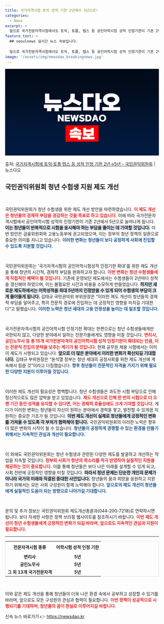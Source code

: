 ```yaml
---
title: 국가자격시험 토익 성적 기한 2년에서 5년으로!
categories:
  - News
excerpt: >
  앞으로 국가전문자격시험에서도 토익, 토플, 텝스 등 공인어학시험 성적 인정기한이 기존 2년에서 5년까지 늘어…
feature_text: >
  ## seoulnews 실시간 뉴스 속보입니다.

  앞으로 국가전문자격시험에서도 토익, 토플, 텝스 등 공인어학시험 성적 인정기한이 기존 2년에서 5년까지 늘어…
image: '/assets/img/newsdao_breakingnews.jpg'
---
```


![뉴스다오 속보](/assets/img/newsdao_breakingnews.jpg)

<p>출처: <a href="https://newsdao.kr/2517" rel="dofollow">국가자격시험에 토익·토플·텝스 등 성적 인정 기한 2년→5년 - 국민권익위원회</a> | 뉴스다오</p>

<h2 data-ke-size="size26">국민권익위원회 청년 수험생 지원 제도 개선</h2>

<p data-ke-size="size16">&nbsp;</p>

국민권익위원회가 청년 수험생을 위한 제도 개선 방안을 마련하였습니다. <b><span style="color: #ee2323;">이 제도 개선은 청년들의 경제적 부담을 경감하는 것을 목표로 하고 있습니다.</span></b> 이에 따라 국가전문자격시험에서 공인어학시험 성적의 인정기한이 기존 2년에서 5년으로 늘어나게 됩니다. <b><span style="background-color: #21538527;">이는 청년들이 반복적으로 시험을 응시해야 하는 부담을 줄이는 데 기여할 것입니다.</span></b> 이번 방안은 금융위원회와 고용노동부에 권고되었으며, 이는 정부의 청년 정책의 일환으로 중요한 의미를 지니고 있습니다. <b><span style="color: #1a5490;">이러한 변화는 청년들이 보다 공정하게 사회에 진입할 수 있도록 지원할 것입니다.</span></b>

<p data-ke-size="size16">&nbsp;</p>

국민권익위원회는 '국가자격시험의 공인어학시험성적 인정기한 확대'를 위한 제도 개선을 통해 청년의 시간적, 경제적 부담을 완화하고자 합니다. <b><span style="color: #ee2323;">이번 변화는 청년 수험생들에게 직접적인 혜택이 될 것입니다.</span></b> 기존에 운영되던 제도에서는 수험생들이 2년마다 성적을 갱신해야 하였으며, 이는 불필요한 시간과 비용을 소모하게 만들었습니다. <b><span style="background-color: #21538527;">하지만 새로운 제도하에서는 어학성적을 최대 5년까지 인정받을 수 있게 되어 수험생의 부담이 크게 줄어들게 됩니다.</span></b> 김태규 국민권익위 부위원장은 “이러한 제도 개선이 청년들의 경제적 부담을 덜어주고, 특히 전문직 경로에 진입하는 데 긍정적인 영향을 미치길 기대한다”고 말했습니다. <b><span style="color: #1a5490;">이러한 노력은 청년 세대의 고용 안정성을 높이는 데 일조할 것입니다.</span></b>

<p data-ke-size="size16">&nbsp;</p>

국가전문자격시험의 공인어학시험 인정기한 확대는 한편으로는 청년 수험생들에게만 국한되지 않고, 다양한 분야에서 일하는 전문가들에게도 영향을 미칠 것입니다. <b><span style="color: #ee2323;">변리사, 공인노무사 등 총 15개 국가전문자격의 공인어학시험 성적 인정기한이 확대되는 만큼, 이는 전문직 진입의 문턱을 낮추는 계기가 될 것입니다.</span></b> 현재 공무원 채용 시험에서는 이미 이 제도가 시행되고 있습니다. <b><span style="background-color: #21538527;">앞으로 더 많은 분야에서 이러한 변화가 확산되길 기대합니다.</span></b> 김태규 부위원장은 “윤석열 정부는 청년 세대의 공정사회를 위한 제도 개선에 계속해서 힘쓸 것”이라고 다짐했습니다. <b><span style="color: #1a5490;">향후 청년들이 전문적인 자격을 가지기 위해 필요한 다양한 지원이 이루어질 것입니다.</span></b>

<p data-ke-size="size16">&nbsp;</p>

이러한 제도 개선의 필요성은 명백합니다. 청년 수험생들은 과도한 시험 부담으로 인해 정신적으로도 많은 압박을 받고 있었습니다. <b><span style="color: #ee2323;">제도 개선으로 인해 한 번의 시험으로 더 오랜 기간 동안 성적을 유지할 수 있다면, 이는 경제적 효율성에도 크게 기여할 것입니다.</span></b> 게다가 이러한 변화는 청년들이 자신이 원하는 분야에서 경력을 쌓고, 발전할 수 있게끔 지원하는 중요한 기초가 될 것입니다. <b><span style="background-color: #21538527;">이번 제도 개선이 실제로 청년들에게 긍정적인 변화를 가져올 수 있도록 각 부처가 협력해야 합니다.</span></b> 국민권익위원회의 이러한 노력은 향후 더 많은 변화의 시작이 될 수 있습니다. <b><span style="color: #1a5490;">청년들이 공정하게 경쟁할 수 있는 환경을 만들기 위해서는 지속적인 관심과 개선이 필요합니다.</span></b>

<p data-ke-size="size16">&nbsp;</p>

이 외에도 국민권익위원회는 청년 수험생과 관련된 다양한 제도를 발굴하고 개선하는 작업을 지속할 것입니다. <b><span style="color: #ee2323;">정부와 사회가 청년의 목소리를 적극 반영하여 실질적인 지원을 제공하는 것이 중요합니다.</span></b> 이를 통해 청년들은 보다 나은 미래를 설계할 수 있게 되고, 사회 전반에 긍정적인 영향을 미칠 것입니다. <b><span style="background-color: #21538527;">따라서 청년 문제는 단순한 개인의 문제가 아니라 국가의 미래와 직결된 중대한 사안입니다.</span></b> 청년들의 꿈과 희망을 응원하고 지원하기 위해서는 모든 사회 구성원이 함께 노력해야 합니다. <b><span style="color: #1a5490;">앞으로의 제도 개선이 청년들에게 실질적인 도움이 되는 방향으로 나아가길 기대합니다.</span></b>

<p data-ke-size="size16">&nbsp;</p>

문의 및 추가 정보는 국민권익위원회 제도개선총괄과(044-200-7218)로 연락하시면 됩니다. 보다 자세한 사항은 정책 브리핑 웹사이트를 참조하시기 바랍니다. <b><span style="color: #ee2323;">이번 제도 개선이 청년 수험생들에게 긍정적인 변화가 되길 바라며, 앞으로도 지속적인 관심과 지원이 필요합니다.</span></b> 

<hr>

<table style="border-collapse: collapse; border: 1px solid #ddd; width: 100%;">
    <tr>
        <th style="text-align: center; height: 30px;"><b>전문자격시험 종류</b></th>
        <th style="text-align: center; height: 30px;"><b>어학시험 성적 인정 기한</b></th>
    </tr>
    <tr>
        <td style="text-align: center; height: 17px;"><b>변리사</b></td>
        <td style="text-align: center; height: 17px;"><b>5년</b></td>
    </tr>
    <tr>
        <td style="text-align: center; height: 17px;"><b>공인노무사</b></td>
        <td style="text-align: center; height: 17px;"><b>5년</b></td>
    </tr>
    <tr>
        <td style="text-align: center; height: 17px;"><b>그 외 13개 국가전문자격</b></td>
        <td style="text-align: center; height: 17px;"><b>5년</b></td>
    </tr>
</table>

<p data-ke-size="size16">&nbsp;</p>

이와 같은 제도 개선을 통해 청년들이 더욱 나은 환경 속에서 공부하고 성장할 수 있기를 바라며, 앞으로도 모든 구성원의 관심과 협력이 필요합니다. <b><span style="color: #ee2323;">이번 정책이 성공적으로 시행되기를 기대하며, 청년들의 꿈이 현실로 이루어지길 바랍니다.</span></b> 

신속 뉴스 바로가기 👉 <a href="https://newsdao.kr" rel="dofollow">https://newsdao.kr</a>


